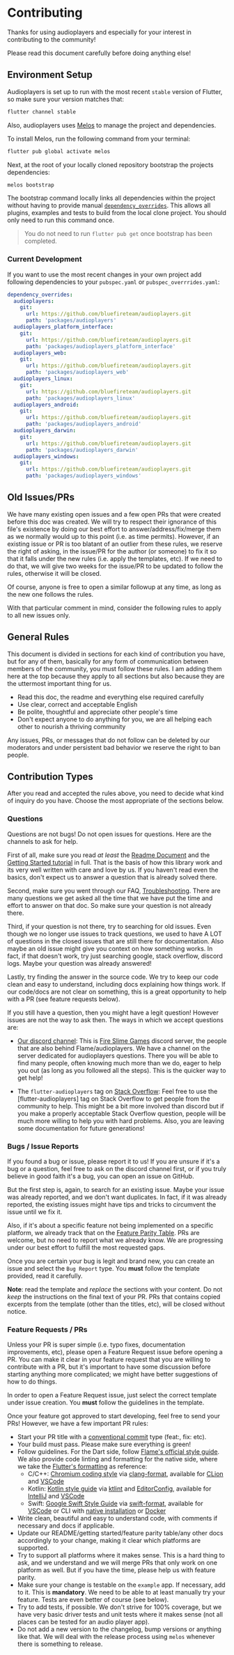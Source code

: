 # Contributing

Thanks for using audioplayers and especially for your interest in contributing to the community!

Please read this document carefully before doing anything else!

## Environment Setup

Audioplayers is set up to run with the most recent `stable` version of Flutter, so make sure your version
matches that:

```bash
flutter channel stable
```

Also, audioplayers uses [Melos](https://github.com/invertase/melos) to manage the project and dependencies.

To install Melos, run the following command from your terminal:

```bash
flutter pub global activate melos
```

Next, at the root of your locally cloned repository bootstrap the projects dependencies:

```bash
melos bootstrap
```

The bootstrap command locally links all dependencies within the project without having to
provide manual [`dependency_overrides`](https://dart.dev/tools/pub/pubspec). 
This allows all plugins, examples and tests to build from the local clone project. 
You should only need to run this command once.

> You do not need to run `flutter pub get` once bootstrap has been completed.

### Current Development

If you want to use the most recent changes in your own project add following dependencies to your `pubspec.yaml` or `pubspec_overrrides.yaml`:

```yaml
dependency_overrides:
  audioplayers:
    git:
      url: https://github.com/bluefireteam/audioplayers.git
      path: 'packages/audioplayers'
  audioplayers_platform_interface:
    git:
      url: https://github.com/bluefireteam/audioplayers.git
      path: 'packages/audioplayers_platform_interface'
  audioplayers_web:
    git:
      url: https://github.com/bluefireteam/audioplayers.git
      path: 'packages/audioplayers_web'
  audioplayers_linux:
    git:
      url: https://github.com/bluefireteam/audioplayers.git
      path: 'packages/audioplayers_linux'
  audioplayers_android:
    git:
      url: https://github.com/bluefireteam/audioplayers.git
      path: 'packages/audioplayers_android'
  audioplayers_darwin:
    git:
      url: https://github.com/bluefireteam/audioplayers.git
      path: 'packages/audioplayers_darwin'
  audioplayers_windows:
    git:
      url: https://github.com/bluefireteam/audioplayers.git
      path: 'packages/audioplayers_windows'
```

## Old Issues/PRs

We have many existing open issues and a few open PRs that were created before this doc was created. We will try to respect their ignorance of this file's existence by doing our best effort to answer/address/fix/merge them as we normally would up to this point (i.e. as time permits). 
However, if an existing issue or PR is too blatant of an outlier from these rules, we reserve the right of asking, in the issue/PR for the author (or someone) to fix it so that it falls under the new rules (i.e. apply the templates, etc). 
If we need to do that, we will give two weeks for the issue/PR to be updated to follow the rules, otherwise it will be closed.

Of course, anyone is free to open a similar followup at any time, as long as the new one follows the rules.

With that particular comment in mind, consider the following rules to apply to all new issues only.

## General Rules

This document is divided in sections for each kind of contribution you have, but for any of them, basically for any form of communication between members of the community, you must follow these rules. 
I am adding them here at the top because they apply to all sections but also because they are the uttermost important thing for us.

* Read this doc, the readme and everything else required carefully
* Use clear, correct and acceptable English
* Be polite, thoughtful and appreciate other people's time
* Don't expect anyone to do anything for you, we are all helping each other to nourish a thriving community

Any issues, PRs, or messages that do not follow can be deleted by our moderators and under persistent bad behavior we reserve the right to ban people.

## Contribution Types

After you read and accepted the rules above, you need to decide what kind of inquiry do you have. Choose the most appropriate of the sections below.

### Questions

Questions are not bugs! Do not open issues for questions. Here are the channels to ask for help.

First of all, make sure you read *at least* the [Readme Document](README.md) and the [Getting Started tutorial](getting_started.md) in full. That is the basis of how this library work and its very well written with care and love by us. If you haven't read even the basics, don't expect us to answer a question that is already solved there.

Second, make sure you went through our FAQ, [Troubleshooting](troubleshooting.md). There are many questions we get asked all the time that we have put the time and effort to answer on that doc. So make sure your question is not already there.

Third, if your question is not there, try to searching for old issues. Even though we no longer use issues to track questions, we used to have A LOT of questions in the closed issues that are still there for documentation. Also maybe an old issue might give you context on how something works. In fact, if that doesn't work, try just searching google, stack overflow, discord logs. Maybe your question was already answered!

Lastly, try finding the answer in the source code. We try to keep our code clean and easy to understand, including docs explaining how things work. If our code/docs are not clear on something, this is a great opportunity to help with a PR (see feature requests below).

If you still have a question, then you might have a legit question! However issues are not the way to ask then. The ways in which we accept questions are:

 * [Our discord channel](https://discord.gg/ny7eThk): This is [Fire Slime Games](https://fireslime.xyz/) discord server, the people that are also behind Flame/audioplayers. We have a channel on the server dedicated for audioplayers questions. There you will be able to find many people, often knowing much more than we do, eager to help you out (as long as you followed all the steps). This is the quicker way to get help!

 * The `flutter-audioplayers` tag on [Stack Overflow](https://stackoverflow.com/questions/tagged/flutter-audioplayers): Feel free to use the [flutter-audioplayers] tag on Stack Overflow to get people from the community to help. This might be a bit more involved than discord but if you make a properly acceptable Stack Overflow question, people will be much more willing to help you with hard problems. Also, you are leaving some documentation for future generations!

### Bugs / Issue Reports

If you found a bug or issue, please report it to us! If you are unsure if it's a bug or a question, feel free to ask on the discord channel first, or if you truly believe in good faith it's a bug, you can open an issue on GitHub.

But the first step is, again, to search for an existing issue. Maybe your issue was already reported, and we don't want duplicates. In fact, if it was already reported, the existing issues might have tips and tricks to circumvent the issue until we fix it.

Also, if it's about a specific feature not being implemented on a specific platform, we already track that on the [Feature Parity Table](feature_parity_table.md). PRs are welcome, but no need to report what we already know. We are progressing under our best effort to fulfill the most requested gaps.

Once you are certain your bug is legit and brand new, you can create an issue and select the `Bug Report` type. You **must** follow the template provided, read it carefully.

**Note**: read the template and *replace* the sections with your content. Do not *keep* the instructions on the final text of your PR. PRs that contains copied excerpts from the template (other than the titles, etc), will be closed without notice.

### Feature Requests / PRs

Unless your PR is super simple (i.e. typo fixes, documentation improvements, etc), please open a Feature Request issue before opening a PR. You can make it clear in your feature request that you are willing to contribute with a PR, but it's important to have some discussion before starting anything more complicated; we might have better suggestions of how to do things.

In order to open a Feature Request issue, just select the correct template under issue creation. You **must** follow the guidelines in the template.

Once your feature got approved to start developing, feel free to send your PRs! However, we have a few important PR rules:

 * Start your PR title with a [conventional commit](https://www.conventionalcommits.org) type (feat:, fix: etc).
 * Your build must pass. Please make sure everything is green!
 * Follow guidelines. For the Dart side, follow [Flame's official style guide](https://github.com/flame-engine/flame/blob/main/doc/development/style_guide.md). 
   We also provide code linting and formatting for the native side, where we take the [Flutter's formatting](https://github.com/flutter/packages/blob/main/script/tool/lib/src/format_command.dart) as reference:
   * C/C++: [Chromium coding style](https://chromium.googlesource.com/chromium/src/+/refs/heads/main/styleguide/c++/c++.md) via [clang-format](https://clang.llvm.org/docs/ClangFormatStyleOptions.html), available for [CLion](https://www.jetbrains.com/help/clion/clangformat-as-alternative-formatter.html) and [VSCode](https://code.visualstudio.com/docs/cpp/cpp-ide#_code-formatting)
   * Kotlin: [Kotlin style guide](https://developer.android.com/kotlin/style-guide) via [ktlint](https://github.com/pinterest/ktlint) and [EditorConfig](https://editorconfig.org/), available for [IntelliJ](https://www.jetbrains.com/help/idea/editorconfig.html) and [VSCode](https://marketplace.visualstudio.com/items?itemName=EditorConfig.EditorConfig)
   * Swift: [Google Swift Style Guide](https://google.github.io/swift/) via [swift-format](https://github.com/apple/swift-format), available for [VSCode](https://marketplace.visualstudio.com/items?itemName=vknabel.vscode-apple-swift-format) or CLI with [native installation](https://github.com/apple/swift-format#getting-swift-format) or [Docker](https://github.com/mtgto/docker-swift-format/tree/main)
 * Write clean, beautiful and easy to understand code, with comments if necessary and docs if applicable.
 * Update our README/getting started/feature parity table/any other docs accordingly to your change, making it clear which platforms are supported.
 * Try to support all platforms where it makes sense. This is a hard thing to ask, and we understand and we will merge PRs that only work on one platform as well. But if you have the time, please help us with feature parity.
 * Make sure your change is testable on the `example` app. If necessary, add to it. This is **mandatory**. We need to be able to at least manually try your feature. Tests are even better of course (see below).
 * Try to add tests, if possible. We don't strive for 100% coverage, but we have very basic driver tests and unit tests where it makes sense (not all places can be tested for an audio player app).
 * Do not add a new version to the changelog, bump versions or anything like that. We will deal with the release process using `melos` whenever there is something to release.
